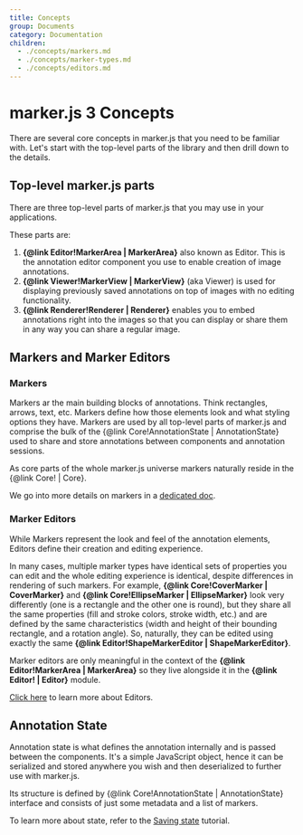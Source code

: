 ```yaml
---
title: Concepts
group: Documents
category: Documentation
children:
  - ./concepts/markers.md
  - ./concepts/marker-types.md
  - ./concepts/editors.md
---
```


# marker.js 3 Concepts

There are several core concepts in marker.js that you need to be familiar with. Let's start with the top-level parts of the library and then drill down to the details.

## Top-level marker.js parts

There are three top-level parts of marker.js that you may use in your applications.

These parts are:

1. **{@link Editor!MarkerArea | MarkerArea}** also known as Editor. This is the annotation editor component you use to enable creation of image annotations.
2. **{@link Viewer!MarkerView | MarkerView}** (aka Viewer) is used for displaying previously saved annotations on top of images with no editing functionality.
3. **{@link Renderer!Renderer | Renderer}** enables you to embed annotations right into the images so that you can display or share them in any way you can share a regular image.

## Markers and Marker Editors

### Markers

Markers ar the main building blocks of annotations. Think rectangles, arrows, text, etc. Markers define how those elements look and what styling options they have. Markers are used by all top-level parts of marker.js and comprise the bulk of the {@link Core!AnnotationState | AnnotationState} used to share and store annotations between components and annotation sessions.

As core parts of the whole marker.js universe markers naturally reside in the {@link Core! | Core}.

We go into more details on markers in a [dedicated doc](./concepts/markers.md).

### Marker Editors

While Markers represent the look and feel of the annotation elements, Editors define their creation and editing experience.

In many cases, multiple marker types have identical sets of properties you can edit and the whole editing experience is identical, despite differences in rendering of such markers. For example, **{@link Core!CoverMarker | CoverMarker}** and **{@link Core!EllipseMarker | EllipseMarker}** look very differently (one is a rectangle and the other one is round), but they share all the same properties (fill and stroke colors, stroke width, etc.) and are defined by the same characteristics (width and height of their bounding rectangle, and a rotation angle). So, naturally, they can be edited using exactly the same **{@link Editor!ShapeMarkerEditor | ShapeMarkerEditor}**.

Marker editors are only meaningful in the context of the **{@link Editor!MarkerArea | MarkerArea}** so they live alongside it in the **{@link Editor! | Editor}** module.

[Click here](./concepts/editors.md) to learn more about Editors.

## Annotation State

Annotation state is what defines the annotation internally and is passed between the components. It's a simple JavaScript object, hence it can be serialized and stored anywhere you wish and then deserialized to further use with marker.js.

Its structure is defined by {@link Core!AnnotationState | AnnotationState} interface and consists of just some metadata and a list of markers.

To learn more about state, refer to the [Saving state](./tutorials/saving-state.md) tutorial.
